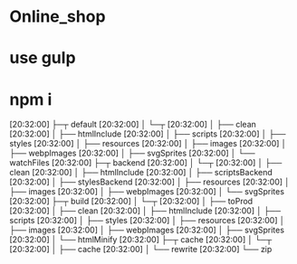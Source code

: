 # Online_shop

# use gulp

# npm i

[20:32:00] ├─┬ default
[20:32:00] │ └─┬ <series>
[20:32:00] │   ├── clean
[20:32:00] │   ├── htmlInclude
[20:32:00] │   ├── scripts
[20:32:00] │   ├── styles
[20:32:00] │   ├── resources
[20:32:00] │   ├── images
[20:32:00] │   ├── webpImages
[20:32:00] │   ├── svgSprites
[20:32:00] │   └── watchFiles
[20:32:00] ├─┬ backend
[20:32:00] │ └─┬ <series>
[20:32:00] │   ├── clean
[20:32:00] │   ├── htmlInclude
[20:32:00] │   ├── scriptsBackend
[20:32:00] │   ├── stylesBackend
[20:32:00] │   ├── resources
[20:32:00] │   ├── images
[20:32:00] │   ├── webpImages
[20:32:00] │   └── svgSprites
[20:32:00] ├─┬ build
[20:32:00] │ └─┬ <series>
[20:32:00] │   ├── toProd
[20:32:00] │   ├── clean
[20:32:00] │   ├── htmlInclude
[20:32:00] │   ├── scripts
[20:32:00] │   ├── styles
[20:32:00] │   ├── resources
[20:32:00] │   ├── images
[20:32:00] │   ├── webpImages
[20:32:00] │   ├── svgSprites
[20:32:00] │   └── htmlMinify
[20:32:00] ├─┬ cache
[20:32:00] │ └─┬ <series>
[20:32:00] │   ├── cache
[20:32:00] │   └── rewrite
[20:32:00] └── zip


